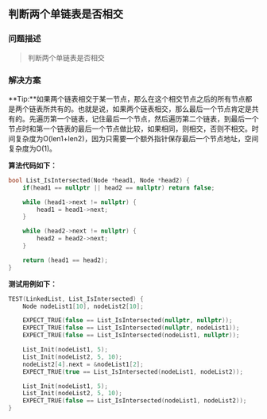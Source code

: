 ## 判断两个单链表是否相交
### 问题描述
> 判断两个单链表是否相交

### 解决方案
**Tip:**如果两个链表相交于某一节点，那么在这个相交节点之后的所有节点都是两个链表所共有的。也就是说，如果两个链表相交，那么最后一个节点肯定是共有的。先遍历第一个链表，记住最后一个节点，然后遍历第二个链表，到最后一个节点时和第一个链表的最后一个节点做比较，如果相同，则相交，否则不相交。时间复杂度为O(len1+len2)，因为只需要一个额外指针保存最后一个节点地址，空间复杂度为O(1)。

**算法代码如下：**
```cpp
bool List_IsIntersected(Node *head1, Node *head2) {
    if(head1 == nullptr || head2 == nullptr) return false;

    while (head1->next != nullptr) {
        head1 = head1->next;
    }

    while (head2->next != nullptr) {
        head2 = head2->next;
    }

    return (head1 == head2);
}
```

**测试用例如下：**
```cpp
TEST(LinkedList, List_IsIntersected) {
    Node nodeList1[10], nodeList2[10];

    EXPECT_TRUE(false == List_IsIntersected(nullptr, nullptr));
    EXPECT_TRUE(false == List_IsIntersected(nullptr, nodeList1));
    EXPECT_TRUE(false == List_IsIntersected(nodeList1, nullptr));

    List_Init(nodeList1, 5);
    List_Init(nodeList2, 5, 10);
    nodeList2[4].next = &nodeList1[2];
    EXPECT_TRUE(true == List_IsIntersected(nodeList1, nodeList2));

    List_Init(nodeList1, 5);
    List_Init(nodeList2, 5, 10);
    EXPECT_TRUE(false == List_IsIntersected(nodeList1, nodeList2));
}
```

